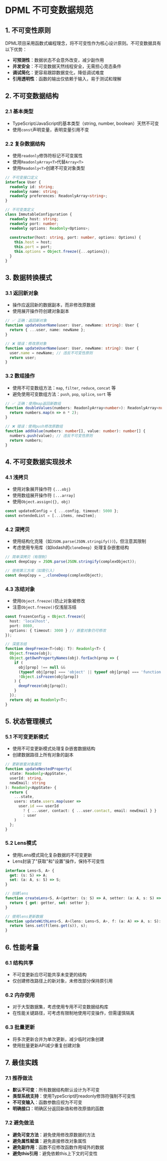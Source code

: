 # DPML 不可变数据规范

## 1. 不可变性原则

DPML项目采用函数式编程理念，将不可变性作为核心设计原则。不可变数据具有以下优势：

- **可预测性**：数据状态不会意外改变，减少副作用
- **并发安全**：不可变数据天然线程安全，无需担心竞态条件
- **调试简化**：更容易跟踪数据变化，降低调试难度
- **引用透明性**：函数的输出仅依赖于输入，易于测试和理解

## 2. 不可变数据结构

### 2.1 基本类型
- TypeScript/JavaScript的基本类型（string, number, boolean）天然不可变
- 使用`const`声明变量，表明变量引用不变

### 2.2 复杂数据结构
- 使用`readonly`修饰符标记不可变属性
- 使用`ReadonlyArray<T>`代替`Array<T>`
- 使用`Readonly<T>`创建不可变对象类型

```typescript
// 不可变接口定义
interface User {
  readonly id: string;
  readonly name: string;
  readonly preferences: ReadonlyArray<string>;
}

// 不可变类定义
class ImmutableConfiguration {
  readonly host: string;
  readonly port: number;
  readonly options: Readonly<Options>;
  
  constructor(host: string, port: number, options: Options) {
    this.host = host;
    this.port = port;
    this.options = Object.freeze({...options});
  }
}
```

## 3. 数据转换模式

### 3.1 返回新对象
- 操作应返回新的数据副本，而非修改原数据
- 使用展开操作符创建对象副本

```typescript
// ✅ 正确：返回新对象
function updateUserName(user: User, newName: string): User {
  return { ...user, name: newName };
}

// ❌ 错误：修改原对象
function updateUserName(user: User, newName: string): User {
  user.name = newName; // 违反不可变性原则
  return user;
}
```

### 3.2 数组操作
- 使用不可变数组方法：`map`, `filter`, `reduce`, `concat` 等
- 避免使用可变数组方法：`push`, `pop`, `splice`, `sort` 等

```typescript
// ✅ 正确：使用map返回新数组
function doubleValues(numbers: ReadonlyArray<number>): ReadonlyArray<number> {
  return numbers.map(n => n * 2);
}

// ❌ 错误：使用push修改原数组
function addValue(numbers: number[], value: number): number[] {
  numbers.push(value); // 违反不可变性原则
  return numbers;
}
```

## 4. 不可变数据实现技术

### 4.1 浅拷贝
- 使用对象展开操作符 `{...obj}`
- 使用数组展开操作符 `[...array]`
- 使用`Object.assign({}, obj)`

```typescript
const updatedConfig = { ...config, timeout: 5000 };
const extendedList = [...items, newItem];
```

### 4.2 深拷贝
- 使用结构化克隆（如`JSON.parse(JSON.stringify())`)，但注意其限制
- 考虑使用专用库（如lodash的`cloneDeep`）处理复杂嵌套结构

```typescript
// 简单深拷贝（有限制）
const deepCopy = JSON.parse(JSON.stringify(complexObject));

// 使用第三方库（如需引入）
const deepCopy = _.cloneDeep(complexObject);
```

### 4.3 冻结对象
- 使用`Object.freeze()`防止对象被修改
- 注意`Object.freeze()`仅浅层冻结

```typescript
const frozenConfig = Object.freeze({
  host: 'localhost',
  port: 8080,
  options: { timeout: 3000 } // 嵌套对象仍可修改
});

// 深度冻结
function deepFreeze<T>(obj: T): Readonly<T> {
  Object.freeze(obj);
  Object.getOwnPropertyNames(obj).forEach(prop => {
    if (
      obj[prop] !== null &&
      (typeof obj[prop] === 'object' || typeof obj[prop] === 'function') &&
      !Object.isFrozen(obj[prop])
    ) {
      deepFreeze(obj[prop]);
    }
  });
  return obj as Readonly<T>;
}
```

## 5. 状态管理模式

### 5.1 不可变更新模式
- 使用不可变更新模式处理复杂嵌套数据结构
- 创建数据路径上所有对象的副本

```typescript
// 更新嵌套对象属性
function updateNestedProperty(
  state: Readonly<AppState>,
  userId: string,
  newEmail: string
): Readonly<AppState> {
  return {
    ...state,
    users: state.users.map(user => 
      user.id === userId 
        ? { ...user, contact: { ...user.contact, email: newEmail } }
        : user
    )
  };
}
```

### 5.2 Lens模式
- 使用Lens模式简化复杂数据的不可变更新
- Lens封装了"获取"和"设置"操作，保持不可变性

```typescript
interface Lens<S, A> {
  get: (s: S) => A;
  set: (a: A, s: S) => S;
}

// 创建lens
function createLens<S, A>(getter: (s: S) => A, setter: (a: A, s: S) => S): Lens<S, A> {
  return { get: getter, set: setter };
}

// 使用lens更新数据
function updateWithLens<S, A>(lens: Lens<S, A>, f: (a: A) => A, s: S): S {
  return lens.set(f(lens.get(s)), s);
}
```

## 6. 性能考量

### 6.1 结构共享
- 不可变更新应尽可能共享未变更的结构
- 仅创建修改路径上的新对象，未修改部分保持原引用

### 6.2 内存使用
- 对于大型数据集，考虑使用专用不可变数据结构库
- 在性能关键路径，可考虑有限制地使用可变操作，但需谨慎隔离

### 6.3 批量更新
- 将多次更新合并为单次更新，减少临时对象创建
- 使用批量更新API减少重复创建对象

## 7. 最佳实践

### 7.1 推荐做法
- **默认不可变**：所有数据结构默认设计为不可变
- **类型系统支持**：使用TypeScript的readonly修饰符强制不可变性
- **不可变输入**：函数参数应视为不可变
- **明确接口**：明确区分返回新值和修改原值的函数

### 7.2 避免做法
- **避免可变方法**：避免使用修改原数据的方法
- **避免属性赋值**：避免直接修改对象属性
- **避免副作用**：函数不应修改函数作用域外的数据
- **避免this引用**：避免依赖this上下文的可变性 